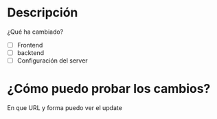 # Descripción

¿Qué ha cambiado?

- [ ] Frontend
- [ ] backtend
- [ ] Configuración del server

# ¿Cómo puedo probar los cambios?

En que URL y forma puedo ver el update
